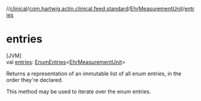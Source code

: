 //[clinical](../../../index.md)/[com.hartwig.actin.clinical.feed.standard](../index.md)/[EhrMeasurementUnit](index.md)/[entries](entries.md)

# entries

[JVM]\
val [entries](entries.md): [EnumEntries](https://kotlinlang.org/api/latest/jvm/stdlib/kotlin.enums/-enum-entries/index.html)&lt;[EhrMeasurementUnit](index.md)&gt;

Returns a representation of an immutable list of all enum entries, in the order they're declared.

This method may be used to iterate over the enum entries.
